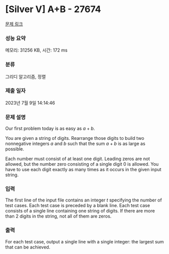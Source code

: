# [Silver V] A+B - 27674 

[문제 링크](https://www.acmicpc.net/problem/27674) 

### 성능 요약

메모리: 31256 KB, 시간: 172 ms

### 분류

그리디 알고리즘, 정렬

### 제출 일자

2023년 7월 9일 14:14:46

### 문제 설명

<p>Our first problem today is as easy as <em>a</em> + <em>b</em>.</p>

<p>You are given a string of digits. Rearrange those digits to build two nonnegative integers <em>a</em> and <em>b</em> such that the sum <em>a</em> + <em>b</em> is as large as possible.</p>

<p>Each number must consist of at least one digit. Leading zeros are not allowed, but the number zero consisting of a single digit 0 is allowed. You have to use each digit exactly as many times as it occurs in the given input string.</p>

### 입력 

 <p>The first line of the input file contains an integer <em>t</em> specifying the number of test cases. Each test case is preceded by a blank line. Each test case consists of a single line containing one string of digits. If there are more than 2 digits in the string, not all of them are zeros.</p>

### 출력 

 <p>For each test case, output a single line with a single integer: the largest sum that can be achieved.</p>

